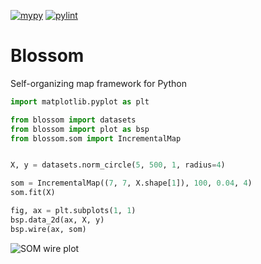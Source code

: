 [![mypy](https://github.com/Teagum/blossom/actions/workflows/mypy.yml/badge.svg)](https://github.com/Teagum/blossom/actions/workflows/mypy.yml)
[![pylint](https://github.com/Teagum/blossom/actions/workflows/pylint.yml/badge.svg)](https://github.com/Teagum/blossom/actions/workflows/pylint.yml)

# Blossom
Self-organizing map framework for Python


```python
import matplotlib.pyplot as plt

from blossom import datasets
from blossom import plot as bsp
from blossom.som import IncrementalMap


X, y = datasets.norm_circle(5, 500, 1, radius=4)

som = IncrementalMap((7, 7, X.shape[1]), 100, 0.04, 4)
som.fit(X)

fig, ax = plt.subplots(1, 1)
bsp.data_2d(ax, X, y)
bsp.wire(ax, som)
```

![SOM wire plot](https://user-images.githubusercontent.com/11088297/209104159-958cfbef-15f5-4259-9c15-bfebcb76058e.png "Input dataspce with wire plot")

